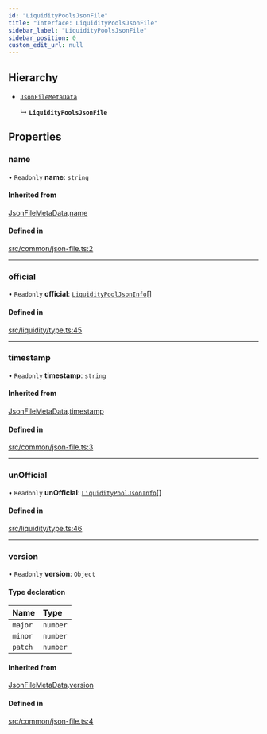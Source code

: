 ```yaml
---
id: "LiquidityPoolsJsonFile"
title: "Interface: LiquidityPoolsJsonFile"
sidebar_label: "LiquidityPoolsJsonFile"
sidebar_position: 0
custom_edit_url: null
---
```


## Hierarchy

- [`JsonFileMetaData`](JsonFileMetaData.md)

  ↳ **`LiquidityPoolsJsonFile`**

## Properties

### name

• `Readonly` **name**: `string`

#### Inherited from

[JsonFileMetaData](JsonFileMetaData.md).[name](JsonFileMetaData.md#name)

#### Defined in

[src/common/json-file.ts:2](https://github.com/raydium-io/raydium-sdk/blob/3d95730/src/common/json-file.ts#L2)

___

### official

• `Readonly` **official**: [`LiquidityPoolJsonInfo`](LiquidityPoolJsonInfo.md)[]

#### Defined in

[src/liquidity/type.ts:45](https://github.com/raydium-io/raydium-sdk/blob/3d95730/src/liquidity/type.ts#L45)

___

### timestamp

• `Readonly` **timestamp**: `string`

#### Inherited from

[JsonFileMetaData](JsonFileMetaData.md).[timestamp](JsonFileMetaData.md#timestamp)

#### Defined in

[src/common/json-file.ts:3](https://github.com/raydium-io/raydium-sdk/blob/3d95730/src/common/json-file.ts#L3)

___

### unOfficial

• `Readonly` **unOfficial**: [`LiquidityPoolJsonInfo`](LiquidityPoolJsonInfo.md)[]

#### Defined in

[src/liquidity/type.ts:46](https://github.com/raydium-io/raydium-sdk/blob/3d95730/src/liquidity/type.ts#L46)

___

### version

• `Readonly` **version**: `Object`

#### Type declaration

| Name | Type |
| :------ | :------ |
| `major` | `number` |
| `minor` | `number` |
| `patch` | `number` |

#### Inherited from

[JsonFileMetaData](JsonFileMetaData.md).[version](JsonFileMetaData.md#version)

#### Defined in

[src/common/json-file.ts:4](https://github.com/raydium-io/raydium-sdk/blob/3d95730/src/common/json-file.ts#L4)
